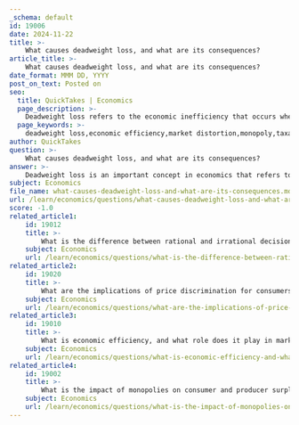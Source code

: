 ```yaml
---
_schema: default
id: 19006
date: 2024-11-22
title: >-
    What causes deadweight loss, and what are its consequences?
article_title: >-
    What causes deadweight loss, and what are its consequences?
date_format: MMM DD, YYYY
post_on_text: Posted on
seo:
  title: QuickTakes | Economics
  page_description: >-
    Deadweight loss refers to the economic inefficiency that occurs when equilibrium is not achieved in a market, caused by factors such as monopolies, taxation, and price controls, leading to reduced consumer and producer surplus and overall welfare loss.
  page_keywords: >-
    deadweight loss,economic efficiency,market distortion,monopoly,taxation,price ceilings,price floors,consumer surplus,producer surplus,welfare loss,policy implications
author: QuickTakes
question: >-
    What causes deadweight loss, and what are its consequences?
answer: >-
    Deadweight loss is an important concept in economics that refers to the loss of economic efficiency that occurs when the equilibrium outcome is not achievable or not achieved in a market. This inefficiency can arise from various factors, including monopolies, taxation, price ceilings, and price floors.\n\n### Causes of Deadweight Loss\n\n1. **Market Inefficiency**: Deadweight loss occurs when supply and demand are not in equilibrium. This can happen due to various market distortions, such as monopolistic practices where a single seller controls the market and sets prices above the competitive level.\n\n2. **Taxation**: Taxes can create deadweight loss by increasing the price of goods and services, which discourages consumers from purchasing them. When the price rises above the equilibrium price due to taxation, fewer transactions occur, leading to a loss of consumer and producer surplus.\n\n3. **Price Ceilings and Floors**: \n   - **Price Ceilings** (e.g., rent controls) can lead to shortages by preventing prices from rising to their equilibrium level, resulting in a lower quantity of goods supplied than demanded.\n   - **Price Floors** (e.g., minimum wage laws) can lead to surpluses by setting prices above equilibrium, causing excess supply and fewer transactions.\n\n4. **Monopolies**: In a monopoly, the monopolist acts as a "tax collector" by charging a higher price than would be set in a competitive market. This results in a reduction in the quantity sold and a loss of consumer surplus, contributing to deadweight loss.\n\n### Consequences of Deadweight Loss\n\n1. **Reduction in Economic Efficiency**: Deadweight loss signifies that resources are not being allocated in the most efficient manner. This inefficiency means that the total surplus (the sum of consumer and producer surplus) is not maximized.\n\n2. **Decrease in Consumer and Producer Surplus**: Deadweight loss leads to a reduction in both consumer surplus (the benefit consumers receive when they pay less than what they are willing to pay) and producer surplus (the benefit producers receive when they sell at a higher price than their minimum acceptable price).\n\n3. **Welfare Loss**: The overall welfare of society decreases due to the inefficient allocation of resources. This can lead to a situation where potential gains from trade are not realized, resulting in a loss of economic welfare.\n\n4. **Policy Implications**: Understanding deadweight loss is crucial for policymakers. By identifying the causes of deadweight loss, such as excessive taxation or harmful regulations, policymakers can design better policies that promote market efficiency and minimize economic distortions.\n\nIn summary, deadweight loss is a significant indicator of market inefficiency, arising from various factors that prevent the market from reaching equilibrium. Its consequences include reduced economic efficiency, lower consumer and producer surplus, and overall welfare loss, highlighting the importance of effective economic policies.
subject: Economics
file_name: what-causes-deadweight-loss-and-what-are-its-consequences.md
url: /learn/economics/questions/what-causes-deadweight-loss-and-what-are-its-consequences
score: -1.0
related_article1:
    id: 19012
    title: >-
        What is the difference between rational and irrational decision-making in markets?
    subject: Economics
    url: /learn/economics/questions/what-is-the-difference-between-rational-and-irrational-decisionmaking-in-markets
related_article2:
    id: 19020
    title: >-
        What are the implications of price discrimination for consumers and producers?
    subject: Economics
    url: /learn/economics/questions/what-are-the-implications-of-price-discrimination-for-consumers-and-producers
related_article3:
    id: 19010
    title: >-
        What is economic efficiency, and what role does it play in market behavior?
    subject: Economics
    url: /learn/economics/questions/what-is-economic-efficiency-and-what-role-does-it-play-in-market-behavior
related_article4:
    id: 19002
    title: >-
        What is the impact of monopolies on consumer and producer surplus?
    subject: Economics
    url: /learn/economics/questions/what-is-the-impact-of-monopolies-on-consumer-and-producer-surplus
---
```


&nbsp;